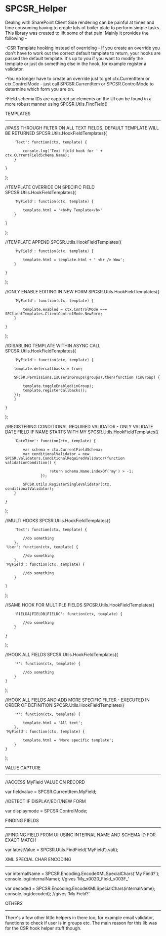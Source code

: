 # SPCSR_Helper


Dealing with SharePoint Client Side rendering can be painful at times and time consuming having to create lots of boiler plate to perform simple tasks.  This library was created to lift some of that pain.  Mainly it provides the following - 

-CSR Template hooking instead of overriding - if you create an override you don't have to work out the correct default template to return, your hooks are passed the default template.  It's up to you if you want to modify the template or just do something else in the hook, for example register a validator.

-You no longer have to create an override just to get ctx.CurrentItem or ctx.ControlMode - just call SPCSR.CurrentItem or SPCSR.ControlMode to determine which form you are on.

-Field schema IDs are captured so elements on the UI can be found in a more robust manner using SPCSR.Utils.FindField()



TEMPLATES
**********

//PASS THROUGH FILTER ON ALL TEXT FIELDS, DEFAULT TEMPLATE WILL BE RETURNED
SPCSR.Utils.HookFieldTemplates({

        'Text': function(ctx, template) {

            console.log('Text field hook for ' + ctx.CurrentFieldSchema.Name);
        }

    }
);


//TEMPLATE OVERRIDE ON SPECIFIC FIELD
SPCSR.Utils.HookFieldTemplates({

        'MyField': function(ctx, template) {

			template.html = '<b>My Template</b>'
        }

    }
);


//TEMPLATE APPEND
SPCSR.Utils.HookFieldTemplates({

        'MyField': function(ctx, template) {

			template.html = template.html + ' <br /> Wow';
        }

    }
);


//ONLY ENABLE EDITING IN NEW FORM
SPCSR.Utils.HookFieldTemplates({

        'MyField': function(ctx, template) {

			template.enabled = ctx.ControlMode === SPClientTemplates.ClientControlMode.NewForm;
        }

    }
);


//DISABLING TEMPLATE WITHIN ASYNC CALL
SPCSR.Utils.HookFieldTemplates({

        'MyField': function(ctx, template) {

		template.defercallbacks = true; 

		SPCSR.Permissions.IsUserInGroups(groups).then(function (inGroup) {
				
			template.toggleEnabled(inGroup);
			template.registerCallbacks();
		});
        }

    }
);


//REGISTERING CONDITIONAL REQUIRED VALIDATOR - ONLY VALIDATE DATE FIELD IF NAME STARTS WITH MY
SPCSR.Utils.HookFieldTemplates({

        'DateTime': function(ctx, template) {

			var schema = ctx.CurrentFieldSchema;
			var conditionalValidator = new SPCSR.Validators.ConditionalRequiredValidator(function validationCondition() {

                		return schema.Name.indexOf('my') > -1;
            		});
			
			SPCSR.Utils.RegisterSingleValidator(ctx, conditionalValidator);
        }

    }
);


//MULTI HOOKS
SPCSR.Utils.HookFieldTemplates({

        'Text': function(ctx, template) {

            //do something
        },
	'User': function(ctx, template) {

            //do something
        },
	'MyField': function(ctx, template) {

            //do something
        }

    }
);



//SAME HOOK FOR MULTIPLE FIELDS
SPCSR.Utils.HookFieldTemplates({

        'FIELDA|FIELDB|FIELDC': function(ctx, template) {

            //do something
        }

    }
);


//HOOK ALL FIELDS
SPCSR.Utils.HookFieldTemplates({

        '*': function(ctx, template) {

            //do something
        }
    }
);



//HOOK ALL FIELDS AND ADD MORE SPECIFIC FILTER - EXECUTED IN ORDER OF DEFINITION
SPCSR.Utils.HookFieldTemplates({

        '*': function(ctx, template) {

            template.html = 'All text';
        },
	'MyField': function(ctx, template) {

            template.html = 'More specific template';
        }
    }
);



VALUE CAPTURE
*************

//ACCESS MyField VALUE ON RECORD

var fieldvalue = SPCSR.CurrentItem.MyField;


//DETECT IF DISPLAY/EDIT/NEW FORM

var displaymode = SPCSR.ControlMode;



FINDING FIELDS
**************

//FINDING FIELD FROM UI USING INTERNAL NAME AND SCHEMA ID FOR EXACT MATCH

var latestValue = SPCSR.Utils.FindField('MyField').val();



XML SPECIAL CHAR ENCODING
*************************


var internalName = SPCSR.Encoding.EncodeXMLSpecialChars('My Field?');
console.log(internalName); //gives 'My_x0020_Field_x003F_'



var decoded = SPCSR.Encoding.EncodeXMLSpecialChars(internalName);
console.log(decoded); //gives 'My Field?'



OTHERS
******

There's a few other little helpers in there too, for example email validator, functions to check if user is in groups etc. The main reason for this lib was for the CSR hook helper stuff though. 

